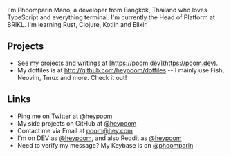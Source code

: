 I'm Phoomparin Mano, a developer from Bangkok, Thailand who loves TypeScript and everything terminal. I'm currently the Head of Platform at BRIKL. I'm learning Rust, Clojure, Kotlin and Elixir.

## Projects

- See my projects and writings at [https://poom.dev](https://poom.dev).
- My dotfiles is at http://github.com/heypoom/dotfiles -- I mainly use Fish, Neovim, Tmux and more. Check it out!

## Links

- Ping me on Twitter at [@heypoom](https://twitter.com/heypoom)
- My side projects on GitHub at [@heypoom](https://github.com/heypoom)
- Contact me via Email at [poom@hey.com](mailto:poom@hey.com)
- I'm on DEV as [@heypoom](https://dev.to/heypoom), and also Reddit as [@heypoom](https://reddit.com/u/heypoom)
- Need to verify my message? My Keybase is on [@phoomparin](https://keybase.io/phoomparin)
